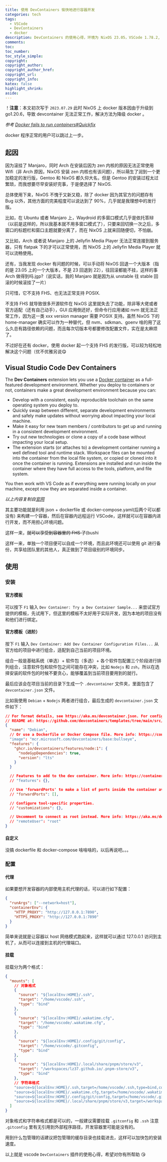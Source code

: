 ```yaml
---
title: 使用 DevContainers 愉快地进行容器开发
categories: tech
tags:
  - VSCode
  - DevContainers
  - docker
description: DevContainers 的使用心得，环境为 NixOS 23.05，VSCode 1.78.2, Docker 20.10.23
comments:
toc:
toc_number:
toc_style_simple:
copyright:
copyright_author:
copyright_author_href:
copyright_url:
copyright_info:
katex: false
highlight_shrink:
aside:
---
```


！**注意**：本文初次写于 `2023.07.29` 此时 NixOS 上 docker 版本因由于升级到 go1.20.6，导致 devcontainer 无法正常工作，解决方法为降级 docker 。

_参考 [Docker fails to run containers#Quickfix](https://github.com/NixOS/nixpkgs/issues/244159#issuecomment-1640353626)_

docker 程序正常的用户可以跳过上一步。

## 起因

因为滚挂了 Manjaro，同时 Arch 在安装后因为 zen 内核的原因无法正常使用 Wifi（非 Arch 原因，NixOS 安装 zen 内核也有该问题），所以萌生了润到一个更加稳定的发行版，Gentoo 和 NixOS 都久仰大名，但是 Gentoo 的安装过程太过繁琐，而我想要尽早安装好完事，于是便选择了 NixOS.

总体使用下来，NixOS 不愧于又新又稳，除了 docker 因为其官方的问题存有 Bug 以外，其他方面的完美程度可以说达到了 90%，几乎就是我理想中的发行版。

比如，在 Ubuntu 或者 Manjaro 上，Waydroid 的多窗口模式几乎是依托答辩（以前是这样的，所以我基本就不用多窗口模式了），只要来回切换一次之后，多窗口的标题栏和窗口主题就要分离了，而在 NixOS 上就来回随便切，不怕崩。

又比如，Arch 或者说 Manjaro 上的 Jellyfin Media Player 无法正常连接到服务器，只有 flatpak 下的才可以正常使用，而 NixOS 上的 Jellyfin Media Player 就可以流畅使用。

还有，当我发现 docker 有问题的时候，可以手动将 NixOS 回退一个大版本（指的是 23.05 上的一个大版本，不是 23 回退到 22），往回滚都能不挂，这样的事 Arch 做得到吗.jgp?（说实话，我的 Manjaro 就是因为从 unstable 往 stable 回滚的时候滚挂了一片）

只可惜，它不支持 FHS、也无法正常支持 POSIX.

不支持 FHS 就导致很多开源软件在 NixOS 这里就失去了功能，除非等大佬或者官方适配（还有自己动手），GUI 应用倒还好，但命令行应用诸如 nvm 就无法正常工作，因为这一类 xxx version manager 需要 POSIX 支持。虽然 NixOS 下的 home-manager 确实可以作为一种替代，但 nvm、sdkman、goenv 啥的用了这么久总有路径依赖的问题，而且每次切版本号都要修改配置文件，实在是太麻烦了。

不过好在还有 docker，使用 docker 起一个支持 FHS 的发行版，可以较为轻松地解决这个问题（优不优雅另说:yum:

## Visual Studio Code Dev Containers

The **Dev Containers** extension lets you use a [Docker container](https://www.docker.com/) as a full-featured development environment. Whether you deploy to containers or not, containers make a great development environment because you can:

- Develop with a consistent, easily reproducible toolchain on the same operating system you deploy to.
- Quickly swap between different, separate development environments and safely make updates without worrying about impacting your local machine.
- Make it easy for new team members / contributors to get up and running in a consistent development environment.
- Try out new technologies or clone a copy of a code base without impacting your local setup.
- The extension starts (or attaches to) a development container running a well defined tool and runtime stack. Workspace files can be mounted into the container from the local file system, or copied or cloned into it once the container is running. Extensions are installed and run inside the container where they have full access to the tools, platform, and file system.

You then work with VS Code as if everything were running locally on your machine, except now they are separated inside a container.

_以上内容复制自[官网](https://marketplace.visualstudio.com/items?itemName=ms-vscode-remote.remote-containers)_

其主要功能就是利用 json + dockerfile 或 docker-compose.yaml(后两个可以都没有) 来构建一个容器，然后在容器内远程运行 VSCode，这样就可以在容器内进行开发，而不用担心环境问题。

这样一来，~~就可以享受到容器里的 FHS 了~~(bushi

这样一来，单独一个项目便可以自成一个环境，而且此环境还可以使用 git 进行备份，共享给团队里的其他人，真正做到了项目级别的环境同步。

## 使用

### 安装

#### 官方模板

可以按下 `F1` 输入 `Dev Container: Try a Dev Container Sample...` 来尝试官方提供的模板，先试用下，但这里的模板不太好用于实际开发，因为本地的项目没有和他们进行绑定。

#### 官方模板（进阶）

按下 `F1` 输入 `Dev Container: Add Dev Container Configuration Files...` 从官方给的项目中进行组合，适配到自己当前的项目环境。

组合一般是基础系统（单选）+ 软件包（多选）+ 各个软件包配置三个阶段进行排列组合，注意软件包和软件包之间可能存在冲突，比如 `Nodejs` 和 `zsh`，所以在选择安装的软件包的时候不要贪心，能够覆盖到当前项目要用到的就行。

最后应该会在项目当前的目录下生成一个 `.devcontainer` 文件夹，里面包含了 `devcontainer.json` 文件。

比如我使用 `Debian` + `Nodejs` 两者进行组合，最后生成的 `devcontainer.json` 文件如下：

```json
// For format details, see https://aka.ms/devcontainer.json. For config options, see the
// README at: https://github.com/devcontainers/templates/tree/main/src/debian
{
  "name": "Debian",
  // Or use a Dockerfile or Docker Compose file. More info: https://containers.dev/guide/dockerfile
  "image": "mcr.microsoft.com/devcontainers/base:bullseye",
  "features": {
    "ghcr.io/devcontainers/features/node:1": {
      "nodeGypDependencies": true,
      "version": "lts"
    }
  }

  // Features to add to the dev container. More info: https://containers.dev/features.
  // "features": {},

  // Use 'forwardPorts' to make a list of ports inside the container available locally.
  // "forwardPorts": [],

  // Configure tool-specific properties.
  // "customizations": {},

  // Uncomment to connect as root instead. More info: https://aka.ms/dev-containers-non-root.
  // "remoteUser": "root"
}
```

#### 自定义

没搞 dockerfile 和 docker-compose 啥啥啥的，以后再说吧。。。

### 配置

#### 代理

如果要想开发容器的内部使用主机代理的话，可以进行如下配置：

```json
{
  "runArgs": ["--network=host"],
  "containerEnv": {
    "HTTP_PROXY": "http://127.0.0.1:7890",
    "HTTPS_PROXY": "http://127.0.0.1:7890"
  }
}
```

简单来说就是让容器以 host 网络模式跑起来，这样就可以通过 127.0.0.1 访问到主机了，从而可以连接到主机的代理端口。

#### 挂载

挂载分为两个格式：

```json
{
  "mounts": [
    // 对象格式
    {
      "source": "${localEnv:HOME}/.ssh",
      "target": "/home/vscode/.ssh",
      "type": "bind"
    },
    {
      "source": "${localEnv:HOME}/.wakatime.cfg",
      "target": "/home/vscode/.wakatime.cfg",
      "type": "bind"
    },
    {
      "source": "${localEnv:HOME}/.config/git/config",
      "target": "/home/vscode/.gitconfig",
      "type": "bind"
    },
    {
      "source": "${localEnv:HOME}/.local/share/pnpm/store/v3",
      "target": "/workspaces/lz37.github.io/.pnpm-store/v3",
      "type": "bind"
    },
    // 字符串格式
    "source=${localEnv:HOME}/.ssh,target=/home/vscode/.ssh,type=bind,consistency=cached",
    "source=${localEnv:HOME}/.wakatime.cfg,target=/home/vscode/.wakatime.cfg,type=bind,consistency=cached",
    "source=${localEnv:HOME}/.config/git/config,target=/home/vscode/.gitconfig,type=bind,consistency=cached",
    "source=${localEnv:HOME}/.local/share/pnpm/store/v3,target=/workspaces/lz37.github.io/.pnpm-store/v3,type=bind,consistency=cached"
  ]
}
```

对象格式和字符串格式都是可以的，一般建议需要挂载 `.gitconfig` 和 `.ssh` 注意 `.gitconfig` 里有无引用到外部程序路径，开发容器里可能是没有的。

用到什么包管理的话建议把包管理的缓存目录也挂载进去，这样可以加快包的安装速度。

以上就是 vscode `DevContainers` 插件的使用心得，希望对你有所帮助 :kissing_heart:

